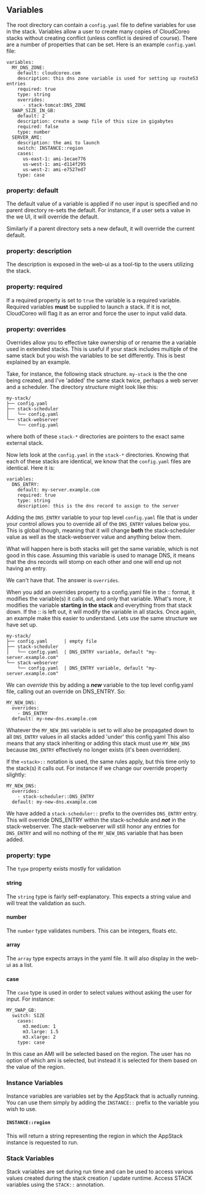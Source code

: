 ## Variables

The root directory can contain a `config.yaml` file to define variables for use in the stack. Variables allow a user to create many copies of CloudCoreo stacks without creating conflict (unless conflict is desired of course). There are a number of properties that can be set. Here is an example `config.yaml` file:
```
variables:
  MY_DNS_ZONE:
    default: cloudcoreo.com
    description: this dns zone variable is used for setting up route53 entries
    required: true
    type: string
    overrides:
      - stack-tomcat:DNS_ZONE
  SWAP_SIZE_IN_GB:
    default: 2
    description: create a swap file of this size in gigabytes
    required: false
    type: number
  SERVER_AMI:
    description: the ami to launch
    switch: INSTANCE::region
    cases:
      us-east-1: ami-1ecae776
      us-west-1: ami-d114f295
      us-west-2: ami-e7527ed7
    type: case
```
### property: default
The default value of a variable is applied if no user input is specified and no parent directory re-sets the default. For instance, if a user sets a value in the we UI, it will override the default.

Similarly if a parent directory sets a new default, it will override the current default.
### property: description
The description is exposed in the web-ui as a tool-tip to the users utilizing the stack.
### property: required
If a required property is set to `true` the variable is a required variable. Required variables **must** be supplied to launch a stack. If it is not, CloudCoreo will flag it as an error and force the user to input valid data.
### property: overrides
Overrides allow you to effective take ownership of or rename the a variable used in extended stacks. This is useful if your stack includes multiple of the same stack but you wish the variables to be set differently. This is best explained by an example.

Take, for instance, the following stack structure. `my-stack` is the the one being created, and I've 'added' the same stack twice, perhaps a web server and a scheduler. The directory structure might look like this:
```
my-stack/
├── config.yaml
├── stack-scheduler
│   └── config.yaml
└── stack-webserver
    └── config.yaml
```
where both of these `stack-*` directories are pointers to the exact same external stack.

Now lets look at the `config.yaml` in the `stack-*` directories. Knowing that each of these stacks are identical, we know that the `config.yaml` files are identical. Here it is:
```
variables:
  DNS_ENTRY:
    default: my-server.example.com
    required: true
    type: string
    description: this is the dns record to assign to the server
```

Adding the `DNS_ENTRY` variable to your top level `config.yaml` file that is under your control allows you to override all of the `DNS_ENTRY` values below you. This is global though, meaning that it will change **both** the stack-scheduler value as well as the stack-webserver value and anything below them.

What will happen here is both stacks will get the same variable, which is not good in this case. Assuming this variable is used to manage DNS, it means that the dns records will stomp on each other and one will end up not having an entry. 

We can't have that. The answer is `overrides`.

When you add an overrides property to a config.yaml file in the <stack>::<name> format, it modifies the variable(s) it calls out, and only that variable. What's more, it modifies the variable **starting in the stack** and everything from that stack down. If the <stack>:: is left out, it will modify the variable in all stacks. Once again, an example make this easier to understand. Lets use the same structure we have set up.
```
my-stack/
├── config.yaml      | empty file
├── stack-scheduler
│   └── config.yaml  | DNS_ENTRY variable, default "my-server.example.com"
└── stack-webserver 
    └── config.yaml  | DNS_ENTRY variable, default "my-server.example.com"
```
We can *override* this by adding a ***new*** variable to the top level config.yaml file, calling out an override on DNS_ENTRY. So:
```
MY_NEW_DNS:
  overrides:
    - DNS_ENTRY
  default: my-new-dns.example.com
```
Whatever the `MY_NEW_DNS` variable is set to will also be propagated down to all `DNS_ENTRY` values in all stacks added 'under' this config.yaml This also means that any stack inheriting or adding this stack must use `MY_NEW_DNS` because `DNS_ENTRY` effectively no longer exists (it's been overridden).

If the `<stack>::` notation is used, the same rules apply, but this time only to the stack(s) it calls out. For instance if we change our override property slightly:
```
MY_NEW_DNS:
  overrides:
    - stack-scheduler::DNS_ENTRY
  default: my-new-dns.example.com
```
We have added a `stack-scheduler::` prefix to the overrides `DNS_ENTRY` entry. This will override DNS_ENTRY within the stack-schedule and ***not*** in the stack-webserver. The stack-webserver will still honor any entries for `DNS_ENTRY` and will no nothing of the `MY_NEW_DNS` variable that has been added.

### property: type
The `type` property exists mostly for validation
#### string
The `string` type is fairly self-explanatory. This expects a string value and will treat the validation as such.
#### number
The `number` type validates numbers. This can be integers, floats etc.
#### array
The `array` type expects arrays in the yaml file. It will also display in the web-ui as a list.
#### case
The `case` type is used in order to select values without asking the user for input. For instance:
```
MY_SWAP_GB:
  switch: SIZE
    cases:
      m3.medium: 1
      m3.large: 1.5
      m3.xlarge: 2
    type: case
```
In this case an AMI will be selected based on the region. The user has no option of which ami is selected, but instead it is selected for them based on the value of the region.

### Instance Variables
Instance variables are variables set by the AppStack that is actually running. You can use them simply by adding the `INSTANCE::` prefix to the variable you wish to use.
#### `INSTANCE::region`
This will return a string representing the region in which the AppStack instance is requested to run.

### Stack Variables
Stack variables are set during run time and can be used to access various values created during the stack creation / update runtime. Access STACK variables using the `STACK::` annotation.

